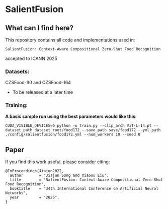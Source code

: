 # SalientFusion

## What can I find here?

This repository contains all code and implementations used in:

```
SalientFusion: Context-Aware Compositional Zero-Shot Food Recognition
```
accepted to ICANN 2025



### Datasets:

CZSFood-90 and CZSFood-164

* To be released at a later time



### Training:

**A basic sample run using the best parameters would like this**:

```
CUDA_VISIBLE_DEVICES=0 python -u train.py --clip_arch ViT-L-14.pt --dataset_path dataset_root/food172 --save_path save/food172 --yml_path ./config/salientfusion/food172.yml --num_workers 10 --seed 0

```
## Paper
If you find this work useful, please consider citing:
```
@InProceedings{Jiajun2022,
  author       = "Jiajun Song and Xiaoou Liu",
  title        = "SalientFusion: Context-Aware Compositional Zero-Shot Food Recognition",
  booktitle    = "34th International Conference on Artificial Neural Networks",
  year         = "2025",
}
```
